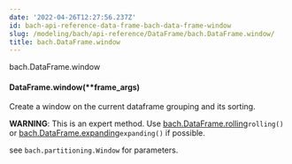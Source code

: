 ```yaml
---
date: '2022-04-26T12:27:56.237Z'
id: bach-api-reference-data-frame-bach-data-frame-window
slug: /modeling/bach/api-reference/DataFrame/bach.DataFrame.window/
title: bach.DataFrame.window
---
```


bach.DataFrame.window


#### DataFrame.window(\*\*frame_args)
Create a window on the current dataframe grouping and its sorting.

**WARNING**: This is an expert method. Use [bach.DataFrame.rolling](#bach.DataFrame.rolling)`rolling()` or [bach.DataFrame.expanding](#bach.DataFrame.expanding)`expanding()` if possible.

see `bach.partitioning.Window` for parameters.

<!-- !! processed by numpydoc !! -->

